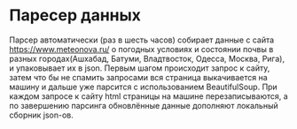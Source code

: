 # Паресер данных
Парсер автоматически (раз в шесть часов) собирает данные с сайта https://www.meteonova.ru/ о погодных условиях и
состоянии почвы в разных городах(Ашхабад, Батуми, Владтвосток, Одесса, Москва, Рига), и упаковывает их в json.
Первым шагом происходит запрос к сайту, затем что бы не спамить запросами вся страница выкачивается на машину и
дальше уже парсится с использованием BeautifulSoup. При каждом запросе к сайту html страницы на машине
перезаписываются, а по завершению парсинга обновлённые данные дополняют локальный сборник json-ов.
